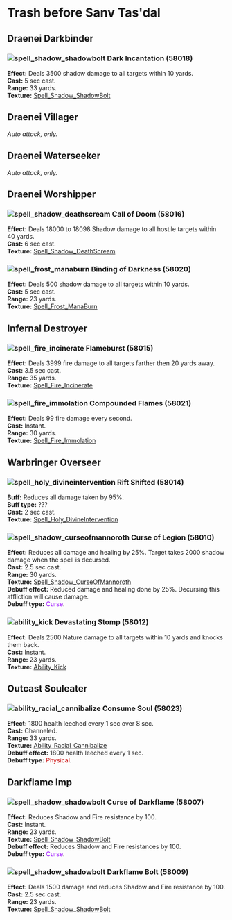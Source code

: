 # Trash before Sanv Tas'dal


## Draenei Darkbinder


### ![spell_shadow_shadowbolt] Dark Incantation (58018)
**Effect:** Deals 3500 shadow damage to all targets within 10 yards.<br>
**Cast:** 5 sec cast.<br>
**Range:** 33 yards.<br>
**Texture:** <a href="https://wow.zamimg.com/images/wow/icons/large/spell_shadow_shadowbolt.jpg">Spell_Shadow_ShadowBolt</a><br>

[spell_shadow_shadowbolt]: https://wow.zamimg.com/images/wow/icons/small/spell_shadow_shadowbolt.jpg



## Draenei Villager

*Auto attack, only.*



## Draenei Waterseeker

*Auto attack, only.*



## Draenei Worshipper


### ![spell_shadow_deathscream] Call of Doom (58016)
**Effect:** Deals 18000 to 18098 Shadow damage to all hostile targets within 40 yards.<br>
**Cast:** 6 sec cast.<br>
**Texture:** <a href="https://wow.zamimg.com/images/wow/icons/large/spell_shadow_deathscream.jpg">Spell_Shadow_DeathScream</a><br>

[spell_shadow_deathscream]: https://wow.zamimg.com/images/wow/icons/small/spell_shadow_deathscream.jpg


### ![spell_frost_manaburn] Binding of Darkness (58020)
**Effect:** Deals 500 shadow damage to all targets within 10 yards.<br>
**Cast:** 5 sec cast.<br>
**Range:** 23 yards.<br>
**Texture:** <a href="https://wow.zamimg.com/images/wow/icons/large/spell_frost_manaburn.jpg">Spell_Frost_ManaBurn</a><br>

[spell_frost_manaburn]: https://wow.zamimg.com/images/wow/icons/small/spell_frost_manaburn.jpg



## Infernal Destroyer


### ![spell_fire_incinerate] Flameburst (58015)
**Effect:** Deals 3999 fire damage to all targets farther then 20 yards away.<br>
**Cast:** 3.5 sec cast.<br>
**Range:** 35 yards.<br>
**Texture:** <a href="https://wow.zamimg.com/images/wow/icons/large/spell_fire_incinerate.jpg">Spell_Fire_Incinerate</a><br>

[spell_fire_incinerate]: https://wow.zamimg.com/images/wow/icons/small/spell_fire_incinerate.jpg


### ![spell_fire_immolation] Compounded Flames (58021)
**Effect:** Deals 99 fire damage every second.<br>
**Cast:** Instant.<br>
**Range:** 30 yards.<br>
**Texture:** <a href="https://wow.zamimg.com/images/wow/icons/large/spell_fire_immolation.jpg">Spell_Fire_Immolation</a><br>

[spell_fire_immolation]: https://wow.zamimg.com/images/wow/icons/small/spell_fire_immolation.jpg



## Warbringer Overseer


### ![spell_holy_divineintervention] Rift Shifted (58014)
**Buff:** Reduces all damage taken by 95%.<br>
**Buff type:** ???<br>
**Cast:** 2 sec cast.<br>
**Texture:** <a href="https://wow.zamimg.com/images/wow/icons/large/spell_holy_divineintervention.jpg">Spell_Holy_DivineIntervention</a><br>

[spell_holy_divineintervention]: https://wow.zamimg.com/images/wow/icons/small/spell_holy_divineintervention.jpg


### ![spell_shadow_curseofmannoroth] Curse of Legion (58010)
**Effect:** Reduces all damage and healing by 25%. Target takes 2000 shadow damage when the spell is decursed.<br>
**Cast:** 2.5 sec cast.<br>
**Range:** 30 yards.<br>
**Texture:** <a href="https://wow.zamimg.com/images/wow/icons/large/spell_shadow_curseofmannoroth.jpg">Spell_Shadow_CurseOfMannoroth</a><br>
**Debuff effect:** Reduced damage and healing done by 25%. Decursing this affliction will cause damage.<br>
**Debuff type:** <span style="color:#9600FF">Curse</span>.<br>

[spell_shadow_curseofmannoroth]: https://wow.zamimg.com/images/wow/icons/small/spell_shadow_curseofmannoroth.jpg


### ![ability_kick] Devastating Stomp (58012)
**Effect:** Deals 2500 Nature damage to all targets within 10 yards and knocks them back.<br>
**Cast:** Instant.<br>
**Range:** 23 yards.<br>
**Texture:** <a href="https://wow.zamimg.com/images/wow/icons/large/ability_kick.jpg">Ability_Kick</a><br>

[ability_kick]: https://wow.zamimg.com/images/wow/icons/small/ability_kick.jpg



## Outcast Souleater


### ![ability_racial_cannibalize] Consume Soul (58023)
**Effect:** 1800 health leeched every 1 sec over 8 sec.<br>
**Cast:** Channeled.<br>
**Range:** 33 yards.<br>
**Texture:** <a href="https://wow.zamimg.com/images/wow/icons/large/ability_racial_cannibalize.jpg">Ability_Racial_Cannibalize</a><br>
**Debuff effect:** 1800 health leeched every 1 sec.<br>
**Debuff type:** <span style="color:#C80000">Physical</span>.<br>

[ability_racial_cannibalize]: https://wow.zamimg.com/images/wow/icons/small/ability_racial_cannibalize.jpg



## Darkflame Imp


### ![spell_shadow_shadowbolt] Curse of Darkflame (58007)
**Effect:** Reduces Shadow and Fire resistance by 100.<br>
**Cast:** Instant.<br>
**Range:** 23 yards.<br>
**Texture:** <a href="https://wow.zamimg.com/images/wow/icons/large/spell_shadow_shadowbolt.jpg">Spell_Shadow_ShadowBolt</a><br>
**Debuff effect:** Reduces Shadow and Fire resistances by 100.<br>
**Debuff type:** <span style="color:#9600FF">Curse</span>.<br>

[spell_shadow_shadowbolt]: https://wow.zamimg.com/images/wow/icons/small/spell_shadow_shadowbolt.jpg


### ![spell_shadow_shadowbolt] Darkflame Bolt (58009)
**Effect:** Deals 1500 damage and reduces Shadow and Fire resistance by 100.<br>
**Cast:** 2.5 sec cast.<br>
**Range:** 23 yards.<br>
**Texture:** <a href="https://wow.zamimg.com/images/wow/icons/large/spell_shadow_shadowbolt.jpg">Spell_Shadow_ShadowBolt</a><br>

[spell_shadow_shadowbolt]: https://wow.zamimg.com/images/wow/icons/small/spell_shadow_shadowbolt.jpg